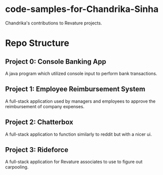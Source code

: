 # code-samples-for-Chandrika-Sinha
Chandrika's contributions to Revature projects.

# Repo Structure
## Project 0: Console Banking App
A java program which utilized console input to perform bank transactions.

## Project 1: Employee Reimbursement System
A full-stack application used by managers and employees to approve the reimbursement of company 
expenses.

## Project 2: Chatterbox
A full-stack application to function similarly to reddit but with a nicer ui.

## Project 3: Rideforce
A full-stack application for Revature associates to use to figure out carpooling.
